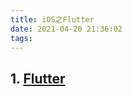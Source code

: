 ```yaml
---
title: iOS之Flutter
date: 2021-04-20 21:36:02
tags:  
---
```


## 1. [Flutter](../../../Flutters/Flutters指南/Flutter指南.md)
